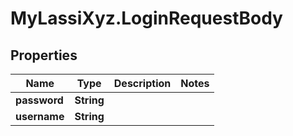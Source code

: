 # MyLassiXyz.LoginRequestBody

## Properties

Name | Type | Description | Notes
------------ | ------------- | ------------- | -------------
**password** | **String** |  | 
**username** | **String** |  | 



